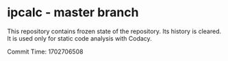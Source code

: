 # ipcalc - master branch

This repository contains frozen state of the repository.
Its history is cleared. It is used only for static code
analysis with Codacy.

Commit Time: 1702706508